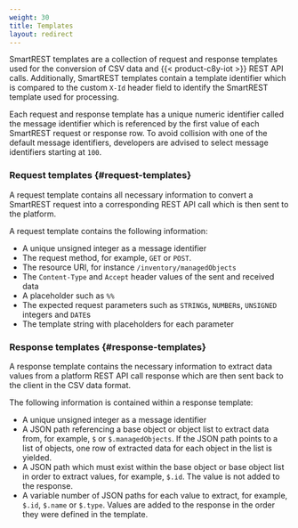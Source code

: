 ```yaml
---
weight: 30
title: Templates
layout: redirect
---
```


SmartREST templates are a collection of request and response templates used for the conversion of CSV data and {{< product-c8y-iot >}} REST API calls. Additionally, SmartREST templates contain a template identifier which is compared to the custom `X-Id` header field to identify the SmartREST template used for processing.

Each request and response template has a unique numeric identifier called the message identifier which is referenced by the first value of each SmartREST request or response row. To avoid collision with one of the default message identifiers, developers are advised to select message identifiers starting at `100`.

### Request templates {#request-templates}

A request template contains all necessary information to convert a SmartREST request into a corresponding REST API call which is then sent to the platform.

A request template contains the following information:

* A unique unsigned integer as a message identifier
* The request method, for example, `GET` or `POST`.
* The resource URI, for instance `/inventory/managedObjects`
* The `Content-Type` and `Accept` header values of the sent and received data
* A placeholder such as `%%`
* The expected request parameters such as `STRING`s, `NUMBER`s, `UNSIGNED` integers and `DATE`s
* The template string with placeholders for each parameter

### Response templates {#response-templates}

A response template contains the necessary information to extract data values from a platform REST API call response which are then sent back to the client in the CSV data format.

The following information is contained within a response template:

* A unique unsigned integer as a message identifier
* A JSON path referencing a base object or object list to extract data from, for example, `$` or `$.managedObjects`. If the JSON path points to a list of objects, one row of extracted data for each object in the list is yielded.
* A JSON path which must exist within the base object or base object list in order to extract values, for example, `$.id`. The value is not added to the response.
* A variable number of JSON paths for each value to extract, for example, `$.id`, `$.name` or `$.type`. Values are added to the response in the order they were defined in the template.
